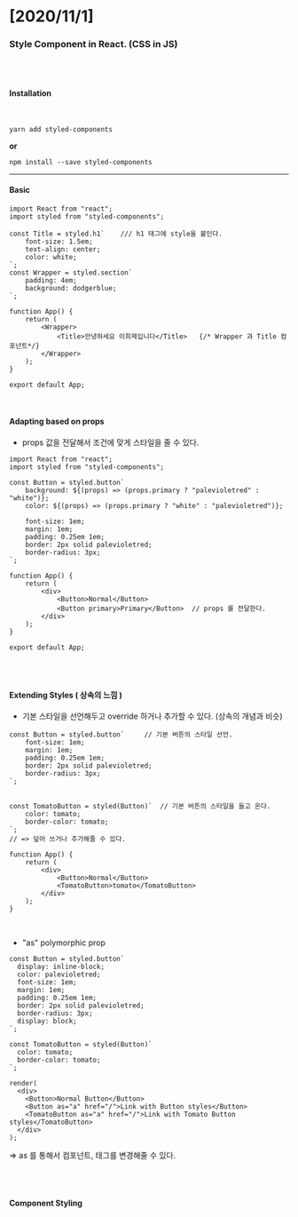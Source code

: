# [2020/11/1]



### Style Component in React. (CSS in JS)

</br>

</br>



#### Installation 

</br>

`yarn add styled-components`

**or** 

`npm install --save styled-components`





---



#### Basic

```react
import React from "react";
import styled from "styled-components";

const Title = styled.h1`    /// h1 태그에 style을 붙인다. 
    font-size: 1.5em;
    text-align: center;
    color: white;
`;
const Wrapper = styled.section`
    padding: 4em;
    background: dodgerblue;
`;

function App() {
    return (
        <Wrapper>
            <Title>안녕하세요 이희제입니다</Title>   {/* Wrapper 과 Title 컴포넌트*/}
        </Wrapper>
    );
}

export default App;

```

</br>



#### Adapting based on props

- props 값을 전달해서 조건에 맞게 스타일을 줄 수 있다. 

```react
import React from "react";
import styled from "styled-components";

const Button = styled.button`
    background: ${(props) => (props.primary ? "palevioletred" : "white")};
    color: ${(props) => (props.primary ? "white" : "palevioletred")};

    font-size: 1em;
    margin: 1em;
    padding: 0.25em 1em;
    border: 2px solid palevioletred;
    border-radius: 3px;
`;

function App() {
    return (
        <div>
            <Button>Normal</Button>
            <Button primary>Primary</Button>  // props 를 전달한다. 
        </div>
    );
}

export default App;

```

</br>

</br>

#### Extending Styles ( 상속의 느낌 )

- 기본 스타일을 선언해두고 override 하거나 추가할 수 있다. (상속의 개념과 비슷)

```react
const Button = styled.button`     // 기본 버튼의 스타일 선언.
    font-size: 1em;
    margin: 1em;
    padding: 0.25em 1em;
    border: 2px solid palevioletred;
    border-radius: 3px;
`;


const TomatoButton = styled(Button)`  // 기본 버튼의 스타일을 들고 온다. 
    color: tomato;
    border-color: tomato;
`;
// => 덮어 쓰거나 추가해줄 수 있다. 

function App() {
    return (
        <div>
            <Button>Normal</Button>
            <TomatoButton>tomato</TomatoButton>
        </div>
    );
}
```

</br>

- "as" polymorphic prop

```react
const Button = styled.button`
  display: inline-block;
  color: palevioletred;
  font-size: 1em;
  margin: 1em;
  padding: 0.25em 1em;
  border: 2px solid palevioletred;
  border-radius: 3px;
  display: block;
`;

const TomatoButton = styled(Button)`
  color: tomato;
  border-color: tomato;
`;

render(
  <div>
    <Button>Normal Button</Button>
    <Button as="a" href="/">Link with Button styles</Button>
    <TomatoButton as="a" href="/">Link with Tomato Button styles</TomatoButton>
  </div>
);
```

=> as 를 통해서 컴포넌트, 태그를 변경해줄 수 있다. 



</br> </br>

#### Component Styling













